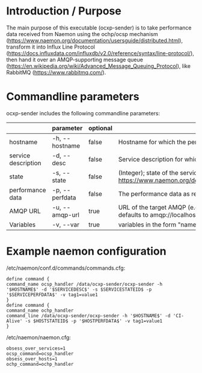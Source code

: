 # Introduction / Purpose

The main purpose of this executable (ocxp-sender) is to take performance data received from Naemon using the ochp/ocsp mechanism (https://www.naemon.org/documentation/usersguide/distributed.html), transform it into Influx Line Protocol (https://docs.influxdata.com/influxdb/v2.0/reference/syntax/line-protocol/), then hand it over an AMQP-supporting message queue (https://en.wikipedia.org/wiki/Advanced_Message_Queuing_Protocol), like RabbitMQ (https://www.rabbitmq.com/).

# Commandline parameters

ocxp-sender includes the following commandline parameters:

|  | parameter | optional | description |
|-|-|-|-|
| hostname | -h, --hostname | false | Hostname for which the performance data is reported |
| service description | -d, --desc | false | Service description for which the performance data is reported |
| state | -s, --state | false | (Integer); state of the service, according to Naemon standard: https://www.naemon.org/documentation/usersguide/pluginapi.html#return_code |
| performance data | -p, --perfdata | false | The performance data as reported by naemon |
| AMQP URL | -u, --amqp-url | true | URL of the target AMQP (e.g. RabbitMQ), where the data should be sent to, defaults to amqp://localhost:5672 |
| Variables | -v, --var | true | variables in the form "name=value" (multiple -v allowed); get forwarded as tags |

# Example naemon configuration
/etc/naemon/conf.d/commands/commands.cfg:
```
define command {
command_name ocsp_handler /data/ocxp-sender/ocxp-sender -h '$HOSTNAME$' -d '$SERVICEDESC$' -s $SERVICESTATEID$ -p '$SERVICEPERFDATA$' -v tag1=value1
}
define command {
command_name ochp_handler
command_line /data/ocxp-sender/ocxp-sender -h '$HOSTNAME$' -d 'CI-Alive' -s $HOSTSTATEID$ -p '$HOSTPERFDATA$' -v tag1=value1
}
```

/etc/naemon/naemon.cfg:
```
obsess_over_services=1
ocsp_command=ocsp_handler
obsess_over_hosts=1
ochp_command=ochp_handler
```